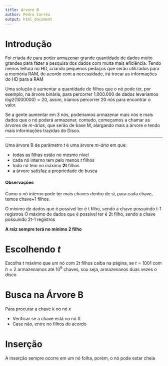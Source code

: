 ```yaml
---
title: Árvore B
author: Pedro Correa
output: html_document
---
```


# Introdução

Foi criada de para poder armazenar grande quantidade de dados muito grandes para fazer a pesquisa dos dados com muita mais eficiência. 
Tendo menos leitura no HD, criando pequenos pedaços que serão utilizados para a memória RAM, de acordo com a necessidade, irá trocar as informações do HD para a RAM 

Uma solução é aumentar a quantidade de filhos que o nó pode ter, por exemplo, na árvore binária, para percorrer 1.000.000 de dados levaríamos $log2(1000000) = 20$, assim, iríamos percorrer 20 nós para encontrar o valor.

Se a gente aumentar em 3 nós, poderíamos armazenar mais nós e mais dados que o nó poderá armazenar, contudo, começamos a chamar as árvores de *m-árias*, que serão de base M, alargando mais a árvore e tendo mais informações trazidas do Disco.

***

Uma árvore B de parâmetro *t* é uma árvore *m-ária* em que:
* todas as filhas estão no mesmo nível
* cada nó interno tem pelo menos *t* filhos
* todo nó tem no máximo **2t** filhos
* a árvore satisfaz a propriedade de busca

#### Observações

Como o nó interno pode ter mais chaves dentro de si, para cada chave, temos chave+1 filhos.

O mínimo de dados que é possível ter é t filho, sendo a chave possuindo t-1 registros
O máximo de dados que é possível ter é 2t filho, sendo a chave possuindo 2t-1 registros

**A raiz sempre terá no mínimo 2 filho**

# Escolhendo *t*

Escolha *t* máximo que um nó com 2t filhos caiba na página, se $t = 1001$ com $h = 2$ armazenamos até $10^9$ chaves, sou seja, armazenanos duas vezes o disco

# Busca na Árvore B

Para procurar a chave *k* no nó *x*
* Verificar se a chave está no nó X
* Case não, entre no filhos de acordo

# Inserção

A inserção sempre ocorre em um nó folha, porém, o nó pode estar cheia